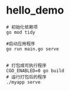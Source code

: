 # hello_demo

    # 初始化依赖项
    go mod tidy

    #启动应用程序
    go run main.go serve


    # 打包成可执行程序
    CGO_ENABLED=0 go build
    # 运行打包后的程序
    ./myapp serve
